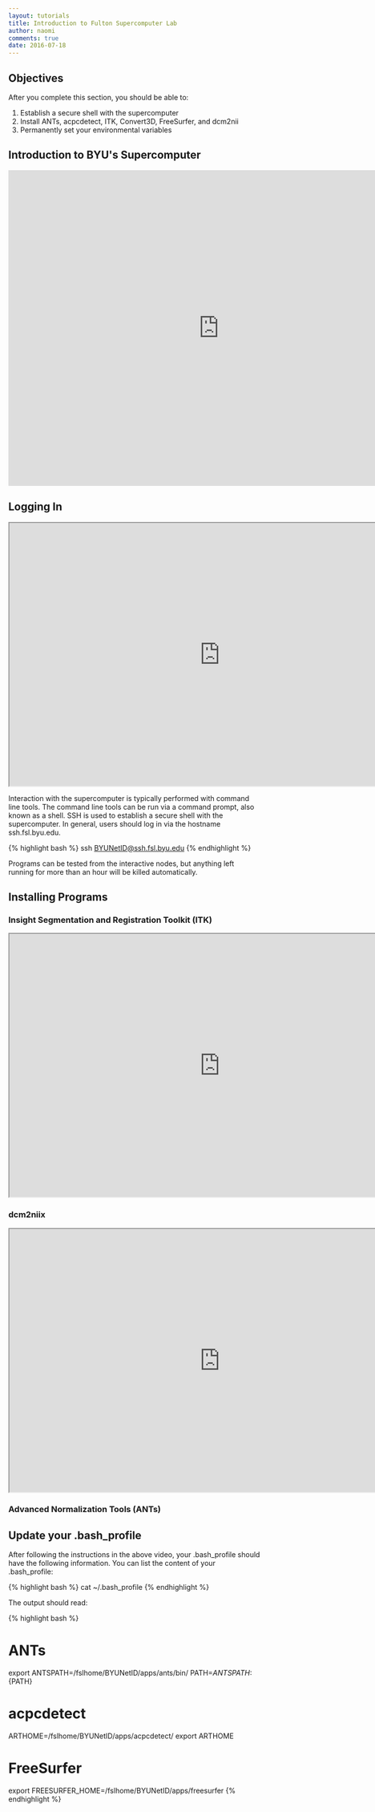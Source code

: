 ```yaml
---
layout: tutorials
title: Introduction to Fulton Supercomputer Lab
author: naomi
comments: true
date: 2016-07-18
---
```


## Objectives

After you complete this section, you should be able to:

1. Establish a secure shell with the supercomputer
2. Install ANTs, acpcdetect, ITK, Convert3D, FreeSurfer, and dcm2nii
3. Permanently set your environmental variables

## Introduction to BYU's Supercomputer

<iframe width="840" height="630	" src="https://www.youtube.com/embed/i1r9BxHBG0I" frameborder="0" allowfullscreen></iframe>

## Logging In

<iframe src="https://drive.google.com/file/d/0B7gwoaKa2xaTZXFBVmtlNnU3RjA/preview" width="840" height="525"></iframe>

Interaction with the supercomputer is typically performed with command line tools. The command line tools can be run via a command prompt, also known as a shell. SSH is used to establish a secure shell with the supercomputer. In general, users should log in via the hostname ssh.fsl.byu.edu.

{% highlight bash %}
ssh BYUNetID@ssh.fsl.byu.edu
{% endhighlight %}

Programs can be tested from the interactive nodes, but anything left running for more than an hour will be killed automatically.

## Installing Programs

### Insight Segmentation and Registration Toolkit (ITK)

<iframe src="https://drive.google.com/file/d/0B7gwoaKa2xaTNzhHTXFXUHRoM1U/preview" width="840" height="525"></iframe>

### dcm2niix

<iframe src="https://drive.google.com/file/d/0B7gwoaKa2xaTMW5uTHJLUDhyZnM/preview" width="840" height="525"></iframe>

### Advanced Normalization Tools (ANTs)

## Update your .bash_profile

After following the instructions in the above video, your .bash_profile should have the following information. You can list the content of your .bash_profile:

{% highlight bash %}
cat ~/.bash_profile
{% endhighlight %}

The output should read:

{% highlight bash %}
# ANTs
export ANTSPATH=/fslhome/BYUNetID/apps/ants/bin/
PATH=${ANTSPATH}:${PATH}

# acpcdetect
ARTHOME=/fslhome/BYUNetID/apps/acpcdetect/
export ARTHOME

# FreeSurfer
export FREESURFER_HOME=/fslhome/BYUNetID/apps/freesurfer
{% endhighlight %}
